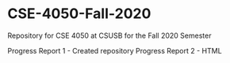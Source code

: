 # CSE-4050-Fall-2020
Repository for CSE 4050 at CSUSB for the Fall 2020 Semester

Progress Report 1 - Created repository
Progress Report 2 - HTML
